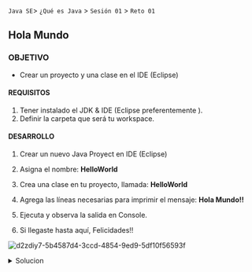  

`Java SE`> `¿Qué es Java` > `Sesión 01` > `Reto 01`	

## Hola Mundo 

### OBJETIVO 

- Crear un proyecto y una clase en el IDE (Eclipse)

#### REQUISITOS 

1. Tener instalado el JDK & IDE (Eclipse preferentemente ).
2. Definir la carpeta que será tu workspace.


#### DESARROLLO

1. Crear un nuevo Java Proyect en IDE (Eclipse)
2. Asigna el nombre: <b>HelloWorld</b>
3. Crea una clase en tu proyecto, llamada: <b>HelloWorld</b>
4. Agrega las líneas necesarias para imprimir el mensaje: <b>Hola Mundo!!</b>
5. Ejecuta y observa la salida en Console.

3. Si llegaste hasta aquí, Felicidades!!

![d2zdiy7-5b4587d4-3ccd-4854-9ed9-5df10f56593f](https://user-images.githubusercontent.com/56565204/66867202-6ad8c200-ef60-11e9-9f73-c434bd3f8eef.png)

<details>
	<summary>Solucion</summary>
	<p> 1. Crear un nuevo JavaProyect en Eclipse </p>
	<p> 2. Asignarle el nombre HelloWorld </p>
	<p> 3. Crear una clase, asignarle el nombre HelloWorld </p>
	<p> 4. Ejecutar Proyecto </p>
</details> 
